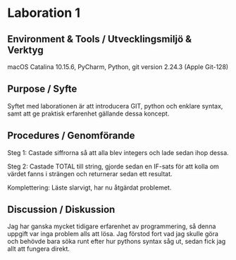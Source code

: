 # Laboration 1

## Environment & Tools / Utvecklingsmiljö & Verktyg
macOS Catalina 10.15.6, PyCharm, Python, git version 2.24.3 (Apple Git-128)

## Purpose / Syfte

Syftet med laborationen är att introducera GIT, python och enklare syntax, samt att 
ge praktisk erfarenhet gällande dessa koncept.

## Procedures / Genomförande
Steg 1: Castade siffrorna så att alla blev integers och lade sedan ihop dessa.

Steg 2: Castade TOTAL till string, gjorde sedan en IF-sats för att kolla om värdet
fanns i strängen och returnerar sedan ett resultat.

Komplettering: Läste slarvigt, har nu åtgärdat problemet.

## Discussion / Diskussion

Jag har ganska mycket tidigare erfarenhet av programmering, så denna uppgift var inga problem alls att lösa.
Jag förstod fort vad jag skulle göra och behövde bara söka runt efter hur pythons syntax såg ut,
sedan fick jag allt att fungera direkt.